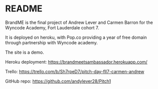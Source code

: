 # README

BrandME is the final project of Andrew Lever and Carmen Barron for the Wyncode Academy, Fort Lauderdale cohort 7.

It is deployed on heroku, with Pop.co providing a year of free domain through partnership with Wyncode academy.

The site is a demo.

Heroku deployment:  https://brandmeetsambassador.herokuapp.com/

Trello:  https://trello.com/b/Sh7rpeD7/pitch-day-fll7-carmen-andrew

GitHub repo:  https://github.com/andylever28/Pitch1
